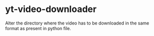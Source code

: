 # yt-video-downloader

Alter the directory where the video has to be downloaded in the same format as present in python file.
